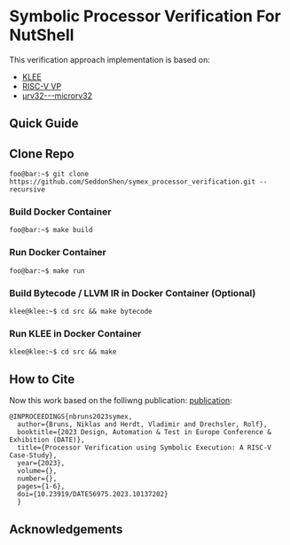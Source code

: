 # Symbolic Processor Verification For NutShell

This verification approach implementation is based on: 

* [KLEE][klee github]
* [RISC-V VP][riscv-vp github]
* [µrv32---microrv32][microrv32 github]

## Quick Guide

## Clone Repo
```console
foo@bar:~$ git clone https://github.com/SeddonShen/symex_processor_verification.git --recursive
```

### Build Docker Container
```console
foo@bar:~$ make build
```

### Run Docker Container
```console
foo@bar:~$ make run
```

### Build Bytecode / LLVM IR in Docker Container (Optional)
```console
klee@klee:~$ cd src && make bytecode
```

### Run KLEE in Docker Container
```console
klee@klee:~$ cd src && make
```

## How to Cite

Now this work based on the folliwng publication: [publication][symex-vp paper]:

```
@INPROCEEDINGS{nbruns2023symex,
  author={Bruns, Niklas and Herdt, Vladimir and Drechsler, Rolf},
  booktitle={2023 Design, Automation & Test in Europe Conference & Exhibition (DATE)}, 
  title={Processor Verification using Symbolic Execution: A RISC-V Case-Study}, 
  year={2023},
  volume={},
  number={},
  pages={1-6},
  doi={10.23919/DATE56975.2023.10137202}
  }
```

## Acknowledgements
[klee github]: https://github.com/klee/klee	
[riscv-vp github]: https://github.com/agra-uni-bremen/riscv-vp
[microrv32 github]: https://github.com/agra-uni-bremen/microrv32
[symex-vp paper]: https://doi.org/10.23919/DATE56975.2023.10137202
[NutShell]: https://github.com/SeddonShen/nutshell-fv/tree/symbolic